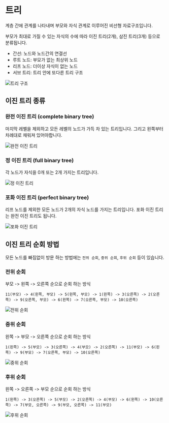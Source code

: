 # 트리

계층 간에 관계를 나타내며 부모와 자식 관계로 이루어진 비선형 자료구조입니다.

부모가 최대로 가질 수 있는 자식의 수에 따라 이진 트리(2개), 삼진 트리(3개) 등으로 분류됩니다.

- 간선: 노드와 노드간의 연결선
- 루트 노드: 부모가 없는 최상위 노드
- 리프 노드: 더이상 자식이 없는 노드
- 서브 트리: 트리 안에 또다른 트리 구조

![트리 구조](image/tree.png)

## 이진 트리 종류

### 완전 이진 트리 (complete binary tree)

마지막 레벨을 제외하고 모든 레벨의 노드가 가득 차 있는 트리입니다. 그리고 왼쪽부터 차례대로 채워져 있어야합니다.

![완전 이진 트리](image/complete_binary_tree.png)

### 정 이진 트리 (full binary tree)

각 노드가 자식을 0개 또는 2개 가지는 트리입니다.

![정 이진 트리](image/full_binary_tree.png)

### 포화 이진 트리 (perfect binary tree)

리프 노드를 제외한 모든 노드가 2개의 자식 노드를 가지는 트리입니다. 포화 이진 트리는 완전 이진 트리도 됩니다.

![포화 이진 트리](image/perfect_binary_tree.png)

## 이진 트리 순회 방법

모든 노드를 빠짐없이 방문 하는 방법에는 `전위 순회`, `중위 순회`, `후위 순회` 등이 있습니다.

### 전위 순회

부모 -> 왼쪽 -> 오른쪽 순으로 순회 하는 방식

`11(부모) -> 4(왼쪽, 부모) -> 5(왼쪽, 부모) -> 1(왼쪽) -> 3(오른쪽) -> 2(오른쪽) -> 9(오른쪽, 부모) -> 6(왼쪽) -> 7(오른쪽, 부모) -> 10(오른쪽)`

![전위 순회](image/preorder.png)

### 중위 순회

왼쪽 -> 부모 -> 오른쪽 순으로 순회 하는 방식

`1(왼쪽) -> 5(부모) -> 3(오른쪽) -> 4(부모) -> 2(오른쪽) -> 11(부모) -> 6(왼쪽) -> 9(부모) -> 7(오른쪽, 부모) -> 10(오른쪽)`

![중위 순회](image/inorder.png)

### 후위 순회

왼쪽 -> 오른쪽 -> 부모 순으로 순회 하는 방식

`1(왼쪽) -> 3(오른쪽) -> 5(부모) -> 2(오른쪽) -> 4(부모) -> 6(왼쪽) -> 10(오른쪽) -> 7(부모, 오른쪽) -> 9(부모, 오른쪽) -> 11(부모)`

![후위 순회](image/postorder.png)
